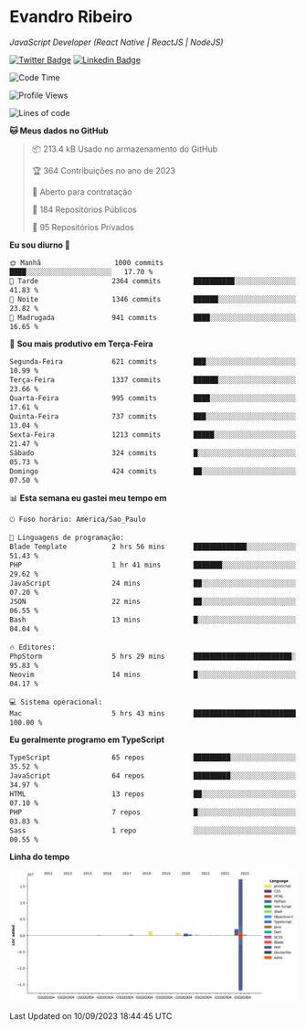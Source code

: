 # Evandro **Ribeiro**

*JavaScript Developer (React Native | ReactJS | NodeJS)*

[![Twitter Badge](https://img.shields.io/badge/-@ribeiroevandro-201B2D?style=flat-square&labelColor=201B2D&logo=twitter&logoColor=white&link=https://twitter.com/ribeiroevandro)](https://twitter.com/ribeiroevandro) 
[![Linkedin Badge](https://img.shields.io/badge/-Evandro%20Ribeiro-201B2D?style=flat-square&logo=Linkedin&logoColor=white&link=https://www.linkedin.com/in/ribeiroevandro)](https://www.linkedin.com/in/ribeiroevandro) 


<!--START_SECTION:waka-->
![Code Time](http://img.shields.io/badge/Code%20Time-3%2C390%20hrs%209%20mins-blue)

![Profile Views](http://img.shields.io/badge/Visualizac%C3%B5es%20do%20perfil-0-blue)

![Lines of code](https://img.shields.io/badge/Desde%20o%20Hello%20World%20eu%20escrevi-22.4%20million%20linhas%20de%20c%C3%B3digo-blue)

**🐱 Meus dados no GitHub** 

> 📦 213.4 kB Usado no armazenamento do GitHub 
 > 
> 🏆 364 Contribuições no ano de 2023
 > 
> 💼 Aberto para contratação
 > 
> 📜 184 Repositórios Públicos 
 > 
> 🔑 95 Repositórios Privados 
 > 
**Eu sou diurno 🐤** 

```text
🌞 Manhã                  1000 commits        ████░░░░░░░░░░░░░░░░░░░░░   17.70 % 
🌆 Tarde                  2364 commits        ██████████░░░░░░░░░░░░░░░   41.83 % 
🌃 Noite                  1346 commits        ██████░░░░░░░░░░░░░░░░░░░   23.82 % 
🌙 Madrugada              941 commits         ████░░░░░░░░░░░░░░░░░░░░░   16.65 % 
```
📅 **Sou mais produtivo em Terça-Feira** 

```text
Segunda-Feira            621 commits         ███░░░░░░░░░░░░░░░░░░░░░░   10.99 % 
Terça-Feira              1337 commits        ██████░░░░░░░░░░░░░░░░░░░   23.66 % 
Quarta-Feira             995 commits         ████░░░░░░░░░░░░░░░░░░░░░   17.61 % 
Quinta-Feira             737 commits         ███░░░░░░░░░░░░░░░░░░░░░░   13.04 % 
Sexta-Feira              1213 commits        █████░░░░░░░░░░░░░░░░░░░░   21.47 % 
Sábado                   324 commits         █░░░░░░░░░░░░░░░░░░░░░░░░   05.73 % 
Domingo                  424 commits         ██░░░░░░░░░░░░░░░░░░░░░░░   07.50 % 
```


📊 **Esta semana eu gastei meu tempo em** 

```text
🕑︎ Fuso horário: America/Sao_Paulo

💬 Linguagens de programação: 
Blade Template           2 hrs 56 mins       █████████████░░░░░░░░░░░░   51.43 % 
PHP                      1 hr 41 mins        ███████░░░░░░░░░░░░░░░░░░   29.62 % 
JavaScript               24 mins             ██░░░░░░░░░░░░░░░░░░░░░░░   07.20 % 
JSON                     22 mins             ██░░░░░░░░░░░░░░░░░░░░░░░   06.55 % 
Bash                     13 mins             █░░░░░░░░░░░░░░░░░░░░░░░░   04.04 % 

🔥 Editores: 
PhpStorm                 5 hrs 29 mins       ████████████████████████░   95.83 % 
Neovim                   14 mins             █░░░░░░░░░░░░░░░░░░░░░░░░   04.17 % 

💻 Sistema operacional: 
Mac                      5 hrs 43 mins       █████████████████████████   100.00 % 
```

**Eu geralmente programo em TypeScript** 

```text
TypeScript               65 repos            █████████░░░░░░░░░░░░░░░░   35.52 % 
JavaScript               64 repos            █████████░░░░░░░░░░░░░░░░   34.97 % 
HTML                     13 repos            ██░░░░░░░░░░░░░░░░░░░░░░░   07.10 % 
PHP                      7 repos             █░░░░░░░░░░░░░░░░░░░░░░░░   03.83 % 
Sass                     1 repo              ░░░░░░░░░░░░░░░░░░░░░░░░░   00.55 % 
```



**Linha do tempo**

![Lines of Code chart](https://raw.githubusercontent.com/ribeiroevandro/ribeiroevandro/main/assets/bar_graph.png)


 Last Updated on 10/09/2023 18:44:45 UTC
<!--END_SECTION:waka-->
